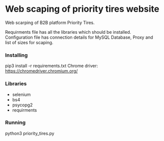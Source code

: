 # Web scaping of priority tires website
Web scarping of B2B platform Priority Tires.

Requirments file has all the libraries which should be installed. Configuration file has connection details for MySQL Database, Proxy and list of sizes for scaping.

### Installing
pip3 install -r requirements.txt
Chrome driver: https://chromedriver.chromium.org/

### Libraries
* selenium
* bs4
* psycopg2
* requirments

### Running
python3 priority_tires.py
